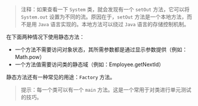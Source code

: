 > 注释：如果查看一下 `System` 类，就会发现有一个 `setOut` 方法，它可以将 `System.out` 设置为不同的流。原因在于，`setOut` 方法是一个本地方法，而不是用 `Java` 语言实现的。本地方法可以绕过 `Java` 语言的存储控制机制。

在下面两种情况下使用静态方法：

+ 一个方法不需要访问对象状态，其所需参数都是通过显示参数提供（例如：Math.pow）
+ 一个方法值需要访问类的静态域（例如：Employee.getNextId）

静态方法还有一种常见的用途：`Factory` 方法。

> 提示：每一个类可以有一个 `main` 方法。这是一个常用于对类进行单元测试的技巧。

